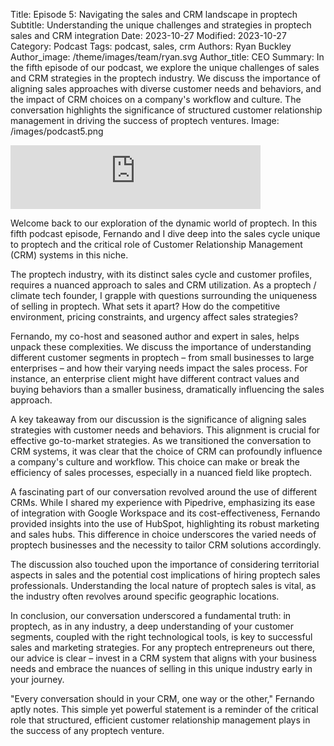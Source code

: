 Title: Episode 5: Navigating the sales and CRM landscape in proptech
Subtitle: Understanding the unique challenges and strategies in proptech sales and CRM integration
Date: 2023-10-27
Modified: 2023-10-27
Category: Podcast
Tags: podcast, sales, crm
Authors: Ryan Buckley
Author_image: /theme/images/team/ryan.svg
Author_title: CEO
Summary: In the fifth episode of our podcast, we explore the unique challenges of sales and CRM strategies in the proptech industry. We discuss the importance of aligning sales approaches with diverse customer needs and behaviors, and the impact of CRM choices on a company's workflow and culture. The conversation highlights the significance of structured customer relationship management in driving the success of proptech ventures.
Image: /images/podcast5.png


<iframe src="https://podcasters.spotify.com/pod/show/thisweekinproptech/embed/episodes/Moving-Down-the-Funnel---Sales-Motion-and-CRM-e2baf5f/a-aai3thu" height="102px" width="400px" frameborder="0" scrolling="no"></iframe>

Welcome back to our exploration of the dynamic world of proptech. In this fifth podcast episode, Fernando and I dive deep into the sales cycle unique to proptech and the critical role of Customer Relationship Management (CRM) systems in this niche.

The proptech industry, with its distinct sales cycle and customer profiles, requires a nuanced approach to sales and CRM utilization. As a proptech / climate tech founder, I grapple with questions surrounding the uniqueness of selling in proptech. What sets it apart? How do the competitive environment, pricing constraints, and urgency affect sales strategies?

Fernando, my co-host and seasoned author and expert in sales, helps unpack these complexities. We discuss the importance of understanding different customer segments in proptech – from small businesses to large enterprises – and how their varying needs impact the sales process. For instance, an enterprise client might have different contract values and buying behaviors than a smaller business, dramatically influencing the sales approach.

A key takeaway from our discussion is the significance of aligning sales strategies with customer needs and behaviors. This alignment is crucial for effective go-to-market strategies. As we transitioned the conversation to CRM systems, it was clear that the choice of CRM can profoundly influence a company's culture and workflow. This choice can make or break the efficiency of sales processes, especially in a nuanced field like proptech.

A fascinating part of our conversation revolved around the use of different CRMs. While I shared my experience with Pipedrive, emphasizing its ease of integration with Google Workspace and its cost-effectiveness, Fernando provided insights into the use of HubSpot, highlighting its robust marketing and sales hubs. This difference in choice underscores the varied needs of proptech businesses and the necessity to tailor CRM solutions accordingly.

The discussion also touched upon the importance of considering territorial aspects in sales and the potential cost implications of hiring proptech sales professionals. Understanding the local nature of proptech sales is vital, as the industry often revolves around specific geographic locations.

In conclusion, our conversation underscored a fundamental truth: in proptech, as in any industry, a deep understanding of your customer segments, coupled with the right technological tools, is key to successful sales and marketing strategies. For any proptech entrepreneurs out there, our advice is clear – invest in a CRM system that aligns with your business needs and embrace the nuances of selling in this unique industry early in your journey.

"Every conversation should in your CRM, one way or the other," Fernando aptly notes. This simple yet powerful statement is a reminder of the critical role that structured, efficient customer relationship management plays in the success of any proptech venture.
